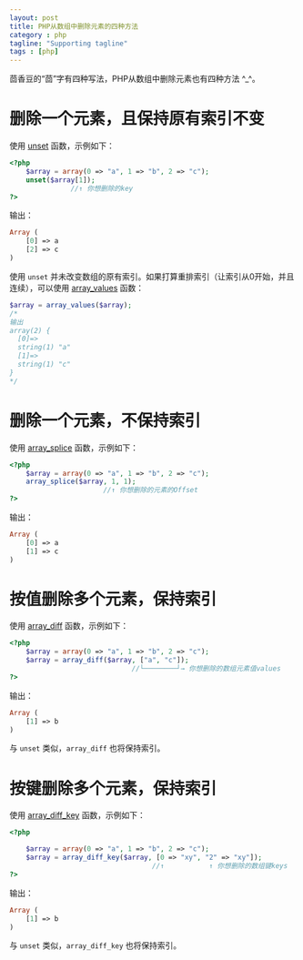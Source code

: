 ```yaml
---
layout: post
title: PHP从数组中删除元素的四种方法
category : php
tagline: "Supporting tagline"
tags : [php]
---
```


茴香豆的“茴”字有四种写法，PHP从数组中删除元素也有四种方法 ^_^。

# 删除一个元素，且保持原有索引不变
使用 [unset](https://secure.php.net/manual/zh/function.unset.php) 函数，示例如下：

```php
<?php
    $array = array(0 => "a", 1 => "b", 2 => "c");
    unset($array[1]);
               //↑ 你想删除的key
?>
```

输出：

```php
Array (
    [0] => a
    [2] => c
)
```

使用 `unset` 并未改变数组的原有索引。如果打算重排索引（让索引从0开始，并且连续），可以使用 [array_values](http://php.net/manual/zh/function.array-values.php) 函数：

```php
$array = array_values($array);
/*
输出
array(2) {
  [0]=>
  string(1) "a"
  [1]=>
  string(1) "c"
}
*/
```

# 删除一个元素，不保持索引

使用 [array_splice](http://php.net/manual/zh/function.array-splice.php) 函数，示例如下：

```php
<?php
    $array = array(0 => "a", 1 => "b", 2 => "c");
    array_splice($array, 1, 1);
                       //↑ 你想删除的元素的Offset
?>
```

输出：

```php
Array (
    [0] => a
    [1] => c
)
```

# 按值删除多个元素，保持索引

使用 [array_diff](http://php.net/manual/zh/function.array-diff.php) 函数，示例如下：

```php
<?php
    $array = array(0 => "a", 1 => "b", 2 => "c");
    $array = array_diff($array, ["a", "c"]);
                              //└────────┘→ 你想删除的数组元素值values
?>
```

输出：

```php
Array (
    [1] => b
)
```

与 `unset` 类似，`array_diff` 也将保持索引。

# 按键删除多个元素，保持索引

使用 [array_diff_key](http://php.net/manual/zh/function.array-diff-key.php) 函数，示例如下：

```php
<?php

    $array = array(0 => "a", 1 => "b", 2 => "c");
    $array = array_diff_key($array, [0 => "xy", "2" => "xy"]);
                                   //↑           ↑ 你想删除的数组键keys
?>
```

输出：

```php
Array (
    [1] => b
)
```

与 `unset` 类似，`array_diff_key` 也将保持索引。